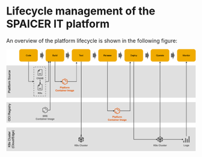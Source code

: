 # Lifecycle management of the SPAICER IT platform

An overview of the platform lifecycle is shown in the following figure:

![Platform lifecycle](./resources/platform-lifecycle.png)